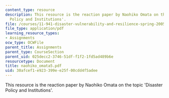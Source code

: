 ```yaml
---
content_type: resource
description: This resource is the reaction paper by Naohiko Omata on the topic 'Disaster
  Policy and Institutions'.
file: /courses/11-941-disaster-vulnerability-and-resilience-spring-2005/30afcef1e923399ee25f00cdd4f5adee_naohiko_omata5.pdf
file_type: application/pdf
learning_resource_types:
- Assignments
ocw_type: OCWFile
parent_title: Assignments
parent_type: CourseSection
parent_uid: 025decc2-3746-51df-f1f2-1fd5ad489b6e
resourcetype: Document
title: naohiko_omata5.pdf
uid: 30afcef1-e923-399e-e25f-00cdd4f5adee
---
```

This resource is the reaction paper by Naohiko Omata on the topic 'Disaster Policy and Institutions'.


